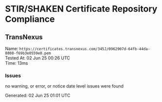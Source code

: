 # STIR/SHAKEN Certificate Repository Compliance

## TransNexus

Name: `https://certificates.transnexus.com/345J/0962907d-64fb-44da-8808-f69b3e0559e0.pem`\
Tested At: 02 Jun 25 00:26 UTC\
Time: 13ms

### Issues

no warning, or error, or notice date level issues were found

Generated: 02 Jun 25 01:01 UTC